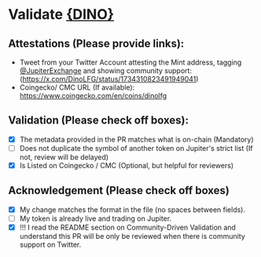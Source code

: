 # Validate [{DINO}](https://solscan.io/token/33eWALS9GkzSMS3EsKSdYCsrUiMdQDgX2QzGx4vA9wE8})

## Attestations (Please provide links):
- Tweet from your Twitter Account attesting the Mint address, tagging [@JupiterExchange](https://twitter.com/JupiterExchange) and showing community support: (https://x.com/DinoLFG/status/1734310823491949041)
- Coingecko/ CMC URL (If available): https://www.coingecko.com/en/coins/dinolfg

## Validation (Please check off boxes):
- [X] The metadata provided in the PR matches what is on-chain (Mandatory)
- [ ] Does not duplicate the symbol of another token on Jupiter's strict list (If not, review will be delayed)
- [X] Is Listed on Coingecko / CMC (Optional, but helpful for reviewers)  

## Acknowledgement (Please check off boxes)
- [X] My change matches the format in the file (no spaces between fields).
- [ ] My token is already live and trading on Jupiter.
- [X] !!! I read the README section on Community-Driven Validation and understand this PR will be only be reviewed when there is community support on Twitter.
